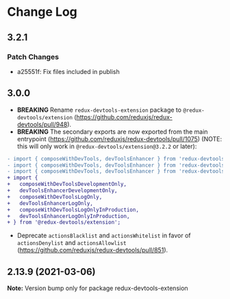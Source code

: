 # Change Log

## 3.2.1

### Patch Changes

- a25551f: Fix files included in publish

## 3.0.0

- **BREAKING** Rename `redux-devtools-extension` package to `@redux-devtools/extension` (https://github.com/reduxjs/redux-devtools/pull/948).
- **BREAKING** The secondary exports are now exported from the main entrypoint (https://github.com/reduxjs/redux-devtools/pull/1075) (NOTE: this will only work in `@redux-devtools/extension@3.2.2` or later):

```diff
- import { composeWithDevTools, devToolsEnhancer } from 'redux-devtools-extension/developmentOnly';
- import { composeWithDevTools, devToolsEnhancer } from 'redux-devtools-extension/logOnly';
- import { composeWithDevTools, devToolsEnhancer } from 'redux-devtools-extension/logOnlyInProduction';
+ import {
+   composeWithDevToolsDevelopmentOnly,
+   devToolsEnhancerDevelopmentOnly,
+   composeWithDevToolsLogOnly,
+   devToolsEnhancerLogOnly,
+   composeWithDevToolsLogOnlyInProduction,
+   devToolsEnhancerLogOnlyInProduction,
+ } from '@redux-devtools/extension';
```

- Deprecate `actionsBlacklist` and `actionsWhitelist` in favor of `actionsDenylist` and `actionsAllowlist` (https://github.com/reduxjs/redux-devtools/pull/851).

## 2.13.9 (2021-03-06)

**Note:** Version bump only for package redux-devtools-extension
